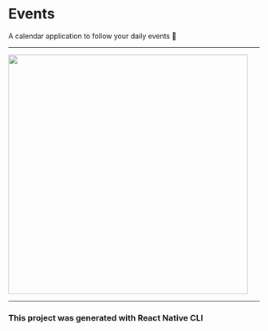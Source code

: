 # Events

A calendar application to follow your daily events 🙂

---

<img src="http://i.imgur.com/pfVsMN4.png" width="480">

---

###  This project was generated with React Native CLI